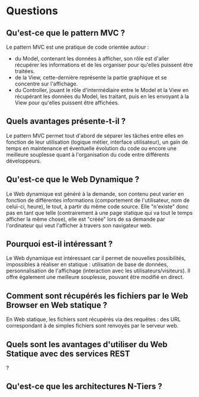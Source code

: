 # Questions

## Qu'est-ce que le pattern MVC ?
Le pattern MVC est une pratique de code orientée autour :
- du Model, contenant les données à afficher, son rôle est d'aller récupérer les informations et de les organiser pour qu'elles puissent être traitées.
- de la View, cette-dernière représente la partie graphique et se concentre sur l'affichage. 
- du Controller, jouant le rôle d'intermédiaire entre le Model et la View en récupérant les données du Model, les traitant, puis en les envoyant à la View pour qu'elles puissent être affichées.

## Quels avantages présente-t-il ?
Le pattern MVC permet tout d'abord de séparer les tâches entre elles en fonction de leur utilisation (logique métier, interface utilisateur), un gain de temps en maintenance et éventuelle évolution du code ou encore une meilleure souplesse quant à l'organisation du code entre différents développeurs.

## Qu'est-ce que le Web Dynamique ?
Le Web dynamique est généré à la demande, son contenu peut varier en fonction de différentes informations (comportement de l'utilisateur, nom de celui-ci, heure), le tout, à partir du même code source. Elle "n'existe" donc pas en tant que telle (contrairement à une page statique qui va tout le temps afficher la même chose), elle est "créée" lors de sa demande par l'ordinateur qui veut l'afficher à travers son navigateur web.

## Pourquoi est-il intéressant ?
Le Web dynamique est intéressant car il permet de nouvelles possibilités, impossibles à réaliser en statique : utilisation de base de données, personnalisation de l'affichage (interaction avec les utilisateurs/visiteurs). Il offre également une meilleure souplesse, pouvant être modifié en direct.

## Comment sont récupérés les fichiers par le Web Browser en Web statique ?
En Web statique, les fichiers sont récupérés via des requêtes : des URL correspondant à de simples fichiers sont renvoyés par le serveur web.

## Quels sont les avantages d'utiliser du Web Statique avec des services REST
?

## Qu'est-ce que les architectures N-Tiers ?
